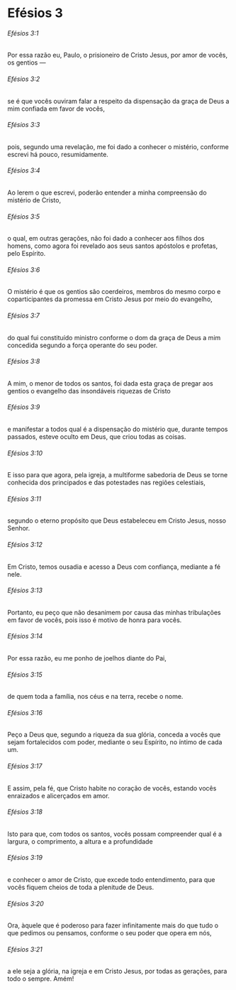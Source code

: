 # Efésios 3

###### Efésios 3:1

Por essa razão eu, Paulo, o prisioneiro de Cristo Jesus, por amor de vocês, os gentios —

###### Efésios 3:2

se é que vocês ouviram falar a respeito da dispensação da graça de Deus a mim confiada em favor de vocês,

###### Efésios 3:3

pois, segundo uma revelação, me foi dado a conhecer o mistério, conforme escrevi há pouco, resumidamente.

###### Efésios 3:4

Ao lerem o que escrevi, poderão entender a minha compreensão do mistério de Cristo,

###### Efésios 3:5

o qual, em outras gerações, não foi dado a conhecer aos filhos dos homens, como agora foi revelado aos seus santos apóstolos e profetas, pelo Espírito.

###### Efésios 3:6

O mistério é que os gentios são coerdeiros, membros do mesmo corpo e coparticipantes da promessa em Cristo Jesus por meio do evangelho,

###### Efésios 3:7

do qual fui constituído ministro conforme o dom da graça de Deus a mim concedida segundo a força operante do seu poder.

###### Efésios 3:8

A mim, o menor de todos os santos, foi dada esta graça de pregar aos gentios o evangelho das insondáveis riquezas de Cristo

###### Efésios 3:9

e manifestar a todos qual é a dispensação do mistério que, durante tempos passados, esteve oculto em Deus, que criou todas as coisas.

###### Efésios 3:10

E isso para que agora, pela igreja, a multiforme sabedoria de Deus se torne conhecida dos principados e das potestades nas regiões celestiais,

###### Efésios 3:11

segundo o eterno propósito que Deus estabeleceu em Cristo Jesus, nosso Senhor.

###### Efésios 3:12

Em Cristo, temos ousadia e acesso a Deus com confiança, mediante a fé nele.

###### Efésios 3:13

Portanto, eu peço que não desanimem por causa das minhas tribulações em favor de vocês, pois isso é motivo de honra para vocês.

###### Efésios 3:14

Por essa razão, eu me ponho de joelhos diante do Pai,

###### Efésios 3:15

de quem toda a família, nos céus e na terra, recebe o nome.

###### Efésios 3:16

Peço a Deus que, segundo a riqueza da sua glória, conceda a vocês que sejam fortalecidos com poder, mediante o seu Espírito, no íntimo de cada um.

###### Efésios 3:17

E assim, pela fé, que Cristo habite no coração de vocês, estando vocês enraizados e alicerçados em amor.

###### Efésios 3:18

Isto para que, com todos os santos, vocês possam compreender qual é a largura, o comprimento, a altura e a profundidade

###### Efésios 3:19

e conhecer o amor de Cristo, que excede todo entendimento, para que vocês fiquem cheios de toda a plenitude de Deus.

###### Efésios 3:20

Ora, àquele que é poderoso para fazer infinitamente mais do que tudo o que pedimos ou pensamos, conforme o seu poder que opera em nós,

###### Efésios 3:21

a ele seja a glória, na igreja e em Cristo Jesus, por todas as gerações, para todo o sempre. Amém!

